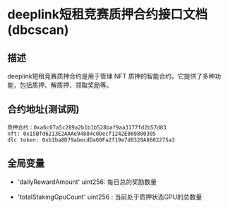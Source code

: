 deeplink短租竞赛质押合约接口文档(dbcscan)
================

## 描述
deeplink短租竞赛质押合约是用于管理 NFT 质押的智能合约。它提供了多种功能，包括质押、解质押、领取奖励等。


## 合约地址(测试网)
    质押合约：0xa6c07a5c289a2b1b1b528baf9aa3177fd2b57d83
    nft: 0x15Bfd6213E2AAAe94884c0Decf1242E069800305
    dlc token: 0xb1ba8D79abecdDa60Fa2f19e7d8328A8602275a3

## 全局变量
- 'dailyRewardAmount' uint256: 每日总的奖励数量

- 'totalStakingGpuCount' uint256 : 当前处于质押状态GPU的总数量